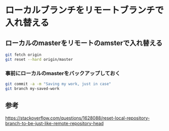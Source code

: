 ﻿# ローカルブランチをリモートブランチで入れ替える

## ローカルのmasterをリモートのamsterで入れ替える

```bash
git fetch origin 
git reset --hard origin/master
```

### 事前にローカルのmasterをバックアップしておく

```bash
git commit -a -m "Saving my work, just in case"
git branch my-saved-work
```

## 参考

https://stackoverflow.com/questions/1628088/reset-local-repository-branch-to-be-just-like-remote-repository-head
